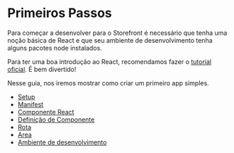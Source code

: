 # Primeiros Passos

Para começar a desenvolver para o Storefront é necessário que tenha uma noção básica de React e que seu ambiente de desenvolvimento tenha alguns pacotes node instalados.

Para ter uma boa introdução ao React, recomendamos fazer o [tutorial oficial](http://facebook.github.io/react/docs/tutorial.html). É bem divertido!

Nesse guia, nos iremos mostrar como criar um primeiro app simples.

- [Setup](setup.md)
- [Manifest](manifest.md)
- [Componente React](componente-react.md)
- [Definição de Componente](definicao-de-componente.md)
- [Rota](rota.md)
- [Area](area.md)
- [Ambiente de desenvolvimento](ambiente-de-desenvolvimento.md)
